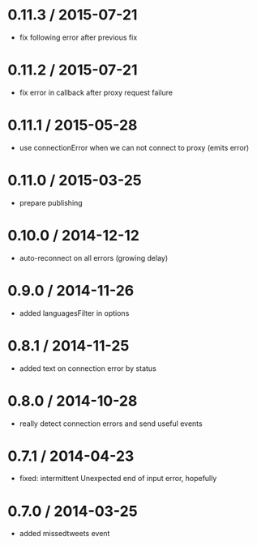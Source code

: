 0.11.3 / 2015-07-21
==================
* fix following error after previous fix

0.11.2 / 2015-07-21
==================
* fix error in callback after proxy request failure

0.11.1 / 2015-05-28
==================
* use connectionError when we can not connect to proxy (emits error)

0.11.0 / 2015-03-25
==================
* prepare publishing

0.10.0 / 2014-12-12
==================
* auto-reconnect on all errors (growing delay)

0.9.0 / 2014-11-26
==================
* added languagesFilter in options

0.8.1 / 2014-11-25
==================
* added text on connection error by status

0.8.0 / 2014-10-28
==================
* really detect connection errors and send useful events

0.7.1 / 2014-04-23
==================
* fixed: intermittent Unexpected end of input error, hopefully

0.7.0 / 2014-03-25
==================
* added missedtweets event